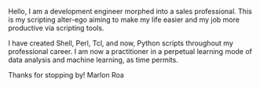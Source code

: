 Hello, 
I am a development engineer morphed into a sales professional. This is my scripting alter-ego aiming to make my life easier and my job more productive via scripting tools. 

I have created Shell, Perl, Tcl, and now, Python scripts throughout my professional career. I am now a practitioner in a perpetual learning mode of data analysis and machine learning, as time permits. 

Thanks for stopping by!
Marlon Roa


<!---
ElCapoCodes/ElCapoCodes is a ✨ special ✨ repository because its `README.md` (this file) appears on your GitHub profile.
You can click the Preview link to take a look at your changes.
--->
